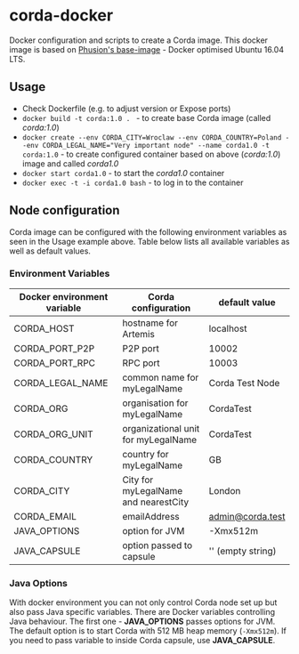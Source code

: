 # corda-docker
Docker configuration and scripts to create a Corda image. This docker image is based on [Phusion's base-image](https://github.com/phusion/baseimage-docker) - Docker optimised Ubuntu 16.04 LTS.


## Usage

* Check Dockerfile (e.g. to adjust version or Expose ports)
* `docker build -t corda:1.0 . ` - to create base Corda image (called _corda:1.0_)
* `docker create --env CORDA_CITY=Wroclaw --env CORDA_COUNTRY=Poland --env CORDA_LEGAL_NAME="Very important node" --name corda1.0 -t corda:1.0` - to create configured container based on above (_corda:1.0_) image and called _corda1.0_
* `docker start corda1.0` - to start the _corda1.0_ container
* `docker exec -t -i corda1.0 bash` - to log in to the container


## Node configuration
Corda image can be configured with the following environment variables as seen in the Usage example above. Table below lists all available variables as well as default values.


### Environment Variables

Docker environment variable | Corda configuration | default value
--- | --- | ---
CORDA_HOST | hostname for Artemis |  localhost
CORDA_PORT_P2P | P2P port |10002
CORDA_PORT_RPC | RPC port |10003
CORDA_LEGAL_NAME | common name for myLegalName| Corda Test Node
CORDA_ORG | organisation  for myLegalName | CordaTest
CORDA_ORG_UNIT | organizational unit for myLegalName | CordaTest
CORDA_COUNTRY | country for myLegalName | GB
CORDA_CITY | City for myLegalName and nearestCity | London
CORDA_EMAIL | emailAddress | admin@corda.test
JAVA_OPTIONS | option for JVM | -Xmx512m
JAVA_CAPSULE | option passed to capsule | '' (empty string)

### Java Options

With docker environment you can not only control Corda node set up but also pass Java specific variables. There are Docker variables controlling Java behaviour. The first one - **JAVA_OPTIONS** passes options for JVM. The default option is to start Corda with 512 MB heap memory (`-Xmx512m`). If you need to pass variable to inside Corda capsule, use **JAVA_CAPSULE**.

